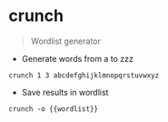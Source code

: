 # crunch
> Wordlist generator

- Generate words from a to zzz

`crunch 1 3 abcdefghijklmnopqrstuvwxyz`


- Save results in wordlist

`crunch -o {{wordlist}}`